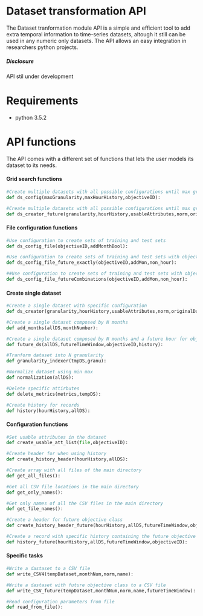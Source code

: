 # Dataset transformation API

The Dataset tranformation module API is a simple and efficient tool to add extra temporal information to time-series datasets, altough it still can be used in any numeric only datasets. The API allows an easy integration in researchers python projects.

##### Disclosure
API stil under development


# Requirements
- python 3.5.2

# API functions

The API comes with a different set of functions that lets the user models its dataset to its needs.

#### Grid search functions
```python
#Create multiple datasets with all possible configurations until max granularity and history
def ds_config(maxGranularity,maxHourHistory,objectiveID):
```

```python
#Create multiple datasets with all possible configurations until max granularity and history with a range of specific future hours for objective class
def ds_creator_future(granularity,hourHistory,usableAttributes,norm,originalDataset,monthNum,objectiveID,name,futureTimeWindow,non_hour):
```

#### File configuration functions

```python
#Use configuration to create sets of training and test sets
def ds_config_file(objectiveID,addMonthBool):
```

```python
#Use configuration to create sets of training and test sets with objective class of a specific hour
def ds_config_file_future_exactly(objectiveID,addMon,non_hour):
```

```python
##Use configuration to create sets of training and test sets with objective class consisting of a range of specific hours
def ds_config_file_futureCombinations(objectiveID,addMon,non_hour):
```

#### Create single dataset
```python
#Create a single dataset with specific configuration
def ds_creator(granularity,hourHistory,usableAttributes,norm,originalDataset,monthNum,objectiveID,name):
```

```python
#Create a single dataset composed by N months
def add_months(allDS,monthNumber):
```

```python
#Create a single dataset composed by N months and a future hour for objective class
def future_ds(allDS,futureTimeWindow,objectiveID,history):
```

```python
#Tranform dataset into N granularity
def granularity_indexer(tmpDS,granu):
```

```python
#Normalize dataset using min max
def normalization(allDS):
```

```python
#Delete specific attirbutes
def delete_metrics(metrics,tempDS):
```

```python
#Create history for records
def history(hourHistory,allDS):
```

#### Configuration functions
```python
#Set usable attributes in the dataset
def create_usable_att_list(file,objectiveID):
```

```python
#Create header for when using history
def create_history_header(hourHistory,allDS):
```

```python
#Create array with all files of the main directory
def get_all_files():
```

```python
#Get all CSV file locations in the main directory
def get_only_names():
```

```python
#Get only names of all the CSV files in the main directory
def get_file_names():
```

```python
#Create a header for future objective class
def create_history_header_future(hourHistory,allDS,futureTimeWindow,objectiveID):
```

```python
#Create a record with specific history containing the future objective class
def history_future(hourHistory,allDS,futureTimeWindow,objectiveID):
```

#### Specific tasks

```python
#Write a dastaset to a CSV file
def write_CSV4(tempDataset,monthNum,norm,name):
```

```python
#Write a dastaset with future objective class to a CSV file
def write_CSV_future(tempDataset,monthNum,norm,name,futureTimeWindow):
```

```python
#Read configuration parameters from file
def read_from_file():
```
